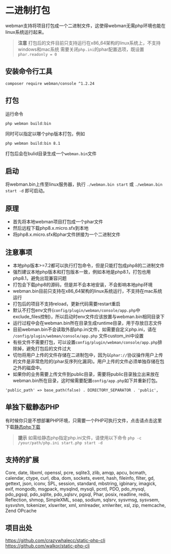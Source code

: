 # 二进制打包

webman支持将项目打包成一个二进制文件，这使得webman无需php环境也能在linux系统运行起来。

> **注意**
> 打包后的文件目前只支持运行在x86_64架构的linux系统上，不支持windows和mac系统
> 需要关闭`php.ini`的phar配置选项，既设置 `phar.readonly = 0`

## 安装命令行工具
`composer require webman/console ^1.2.24`

## 打包
运行命令
```
php webman build:bin
```
同时可以指定以哪个php版本打包，例如
```
php webman build:bin 8.1
```

打包后会在bulid目录生成一个`webman.bin`文件

## 启动
将webman.bin上传至linux服务器，执行 `./webman.bin start` 或 `./webman.bin start -d` 即可启动。

## 原理
* 首先将本地webman项目打包成一个phar文件
* 然后远程下载php8.x.micro.sfx到本地
* 将php8.x.micro.sfx和phar文件拼接为一个二进制文件

## 注意事项
* 本地php版本>=7.2都可以执行打包命令，但是只能打包成php8的二进制文件
* 强烈建议本地php版本和打包版本一致，例如本地是php8.1，打包也用php8.1，避免出现兼容问题
* 打包会下载php8的源码，但是并不会本地安装，不会影响本地php环境
* webman.bin目前只支持在x86_64架构的linux系统运行，不支持在mac系统运行
* 打包后的项目不支持reload，更新代码需要restart重启
* 默认不打包env文件(`config/plugin/webman/console/app.php`中exclude_files控制)，所以启动时env文件应该放置与webman.bin相同目录下
* 运行过程中会在webman.bin所在目录生成runtime目录，用于存放日志文件
* 目前webman.bin不会读取外部php.ini文件，如需要自定义php.ini，请在 `/config/plugin/webman/console/app.php` 文件custom_ini中设置
* 有些文件不需要打包，可以设置`config/plugin/webman/console/app.php`排除掉，避免打包后的文件过大
* 切勿将用户上传的文件存储在二进制包中，因为以`phar://`协议操作用户上传的文件是非常危险的(phar反序列化漏洞)。用户上传的文件必须单独存储在包之外的磁盘中。
* 如果你的业务需要上传文件到public目录，需要将public目录独立出来放在webman.bin所在目录，这时候需要配置`config/app.php`如下并重新打包。
```
'public_path' => base_path(false) . DIRECTORY_SEPARATOR . 'public',
```

## 单独下载静态PHP
有时候你只是不想部署PHP环境，只需要一个PHP可执行文件，点击请点击这里下载[静态php下载](https://www.workerman.net/download)

> **提示**
> 如需给静态php指定php.ini文件，请使用以下命令 `php -c /your/path/php.ini start.php start -d`

## 支持的扩展
Core, date, libxml, openssl, pcre, sqlite3, zlib, amqp, apcu, bcmath, calendar, ctype, curl, dba, dom, sockets, event, hash, fileinfo, filter, gd, gettext, json, iconv, SPL, session, standard, mbstring, igbinary, imagick, exif, mongodb, msgpack, mysqlnd, mysqli, pcntl, PDO, pdo_mysql, pdo_pgsql, pdo_sqlite, pdo_sqlsrv, pgsql, Phar, posix, readline, redis, Reflection, shmop, SimpleXML, soap, sodium, sqlsrv, sysvmsg, sysvsem, sysvshm, tokenizer, xlswriter, xml, xmlreader, xmlwriter, xsl, zip, memcache, Zend OPcache

## 项目出处

https://github.com/crazywhalecc/static-php-cli
https://github.com/walkor/static-php-cli
